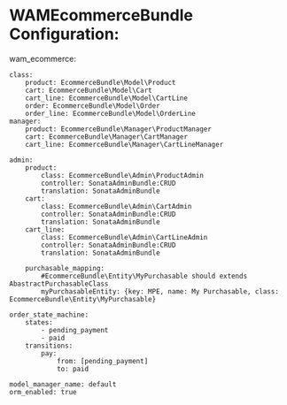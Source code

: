 WAMEcommerceBundle Configuration:
==================================

wam_ecommerce:

    class:
        product: EcommerceBundle\Model\Product
        cart: EcommerceBundle\Model\Cart
        cart_line: EcommerceBundle\Model\CartLine
        order: EcommerceBundle\Model\Order
        order_line: EcommerceBundle\Model\OrderLine
    manager:
        product: EcommerceBundle\Manager\ProductManager
        cart: EcommerceBundle\Manager\CartManager
        cart_line: EcommerceBundle\Manager\CartLineManager
        
    admin:
        product:
            class: EcommerceBundle\Admin\ProductAdmin
            controller: SonataAdminBundle:CRUD
            translation: SonataAdminBundle
        cart:
            class: EcommerceBundle\Admin\CartAdmin
            controller: SonataAdminBundle:CRUD
            translation: SonataAdminBundle
        cart_line:
            class: EcommerceBundle\Admin\CartLineAdmin
            controller: SonataAdminBundle:CRUD
            translation: SonataAdminBundle
            
        purchasable_mapping:
            #EcommerceBundle\Entity\MyPurchasable should extends AbastractPurchasableClass
            myPurchasableEntity: {key: MPE, name: My Purchasable, class: EcommerceBundle\Entity\MyPurchasable}
    
    order_state_machine:
        states:
            - pending_payment
            - paid
        transitions:
            pay:
                from: [pending_payment]
                to: paid
                
    model_manager_name: default
    orm_enabled: true
